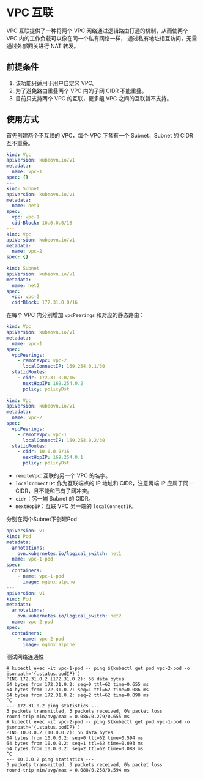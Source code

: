 # VPC 互联

VPC 互联提供了一种将两个 VPC 网络通过逻辑路由打通的机制，从而使两个 VPC 内的工作负载可以像在同一个私有网络一样，
通过私有地址相互访问，无需通过外部网关进行 NAT 转发。

## 前提条件

1. 该功能只适用于用户自定义 VPC。
2. 为了避免路由重叠两个 VPC 内的子网 CIDR 不能重叠。
3. 目前只支持两个 VPC 的互联，更多组 VPC 之间的互联暂不支持。

## 使用方式

首先创建两个不互联的 VPC，每个 VPC 下各有一个 Subnet，Subnet 的 CIDR 互不重叠。

```yaml
kind: Vpc
apiVersion: kubeovn.io/v1
metadata:
  name: vpc-1
spec: {}
---
kind: Subnet
apiVersion: kubeovn.io/v1
metadata:
  name: net1
spec:
  vpc: vpc-1
  cidrBlock: 10.0.0.0/16
---
kind: Vpc
apiVersion: kubeovn.io/v1
metadata:
  name: vpc-2
spec: {}
---
kind: Subnet
apiVersion: kubeovn.io/v1
metadata:
  name: net2
spec:
  vpc: vpc-2
  cidrBlock: 172.31.0.0/16
```

在每个 VPC 内分别增加 `vpcPeerings` 和对应的静态路由：

```yaml
kind: Vpc
apiVersion: kubeovn.io/v1
metadata:
  name: vpc-1
spec: 
  vpcPeerings:
    - remoteVpc: vpc-2
      localConnectIP: 169.254.0.1/30
  staticRoutes:
    - cidr: 172.31.0.0/16
      nextHopIP: 169.254.0.2
      policy: policyDst
---
kind: Vpc
apiVersion: kubeovn.io/v1
metadata:
  name: vpc-2
spec:
  vpcPeerings:
    - remoteVpc: vpc-1
      localConnectIP: 169.254.0.2/30
  staticRoutes:
    - cidr: 10.0.0.0/16
      nextHopIP: 169.254.0.1
      policy: policyDst
```

- `remoteVpc`: 互联的另一个 VPC 的名字。
- `localConnectIP`: 作为互联端点的 IP 地址和 CIDR，注意两端 IP 应属于同一 CIDR，且不能和已有子网冲突。
- `cidr`：另一端 Subnet 的 CIDR。
- `nextHopIP`：互联 VPC 另一端的 `localConnectIP`。

分别在两个Subnet下创建Pod

```yaml
apiVersion: v1
kind: Pod
metadata:
  annotations:
    ovn.kubernetes.io/logical_switch: net1
  name: vpc-1-pod
spec:
  containers:
    - name: vpc-1-pod
      image: nginx:alpine
---
apiVersion: v1
kind: Pod
metadata:
  annotations:
    ovn.kubernetes.io/logical_switch: net2
  name: vpc-2-pod
spec:
  containers:
    - name: vpc-2-pod
      image: nginx:alpine
```

测试网络连通性

```shell
# kubectl exec -it vpc-1-pod -- ping $(kubectl get pod vpc-2-pod -o jsonpath='{.status.podIP}')
PING 172.31.0.2 (172.31.0.2): 56 data bytes
64 bytes from 172.31.0.2: seq=0 ttl=62 time=0.655 ms
64 bytes from 172.31.0.2: seq=1 ttl=62 time=0.086 ms
64 bytes from 172.31.0.2: seq=2 ttl=62 time=0.098 ms
^C
--- 172.31.0.2 ping statistics ---
3 packets transmitted, 3 packets received, 0% packet loss
round-trip min/avg/max = 0.086/0.279/0.655 ms
# kubectl exec -it vpc-2-pod -- ping $(kubectl get pod vpc-1-pod -o jsonpath='{.status.podIP}')
PING 10.0.0.2 (10.0.0.2): 56 data bytes
64 bytes from 10.0.0.2: seq=0 ttl=62 time=0.594 ms
64 bytes from 10.0.0.2: seq=1 ttl=62 time=0.093 ms
64 bytes from 10.0.0.2: seq=2 ttl=62 time=0.088 ms
^C
--- 10.0.0.2 ping statistics ---
3 packets transmitted, 3 packets received, 0% packet loss
round-trip min/avg/max = 0.088/0.258/0.594 ms
```
